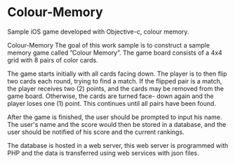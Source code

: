 Colour-Memory
=============

Sample iOS game developed with Objective-c, colour memory.

Colour-Memory
The goal of this work sample is to construct a sample memory game called ”Colour Memory”. The game board consists of a 4x4 grid with 8 pairs of color cards.

The game starts initially with all cards facing down. The player is to then flip two cards each round, trying to find a match. If the flipped pair is a match, the player receives two (2) points, and the cards may be removed from the game board. Otherwise, the cards are turned face- down again and the player loses one (1) point. This continues until all pairs have been found.

After the game is finished, the user should be prompted to input his name. The user's name and the score would then be stored in a database, and the user should be notified of his score and the current rankings.

The database is hosted in a web server, this web server is programmed with PHP and the data is transferred using web services with json files.
